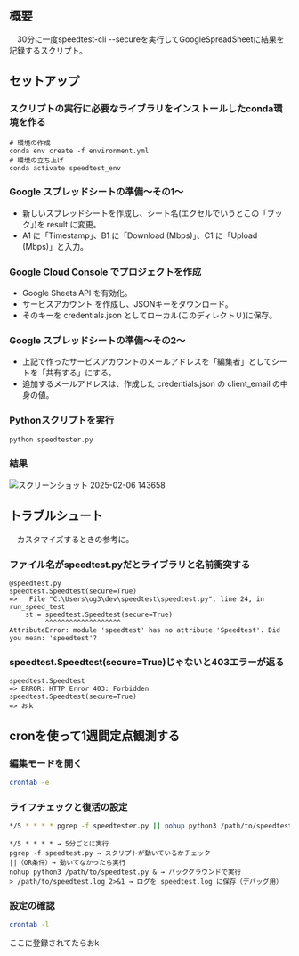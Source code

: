 ## 概要
　30分に一度speedtest-cli --secureを実行してGoogleSpreadSheetに結果を記録するスクリプト。
## セットアップ
### スクリプトの実行に必要なライブラリをインストールしたconda環境を作る
```
# 環境の作成
conda env create -f environment.yml
# 環境の立ち上げ
conda activate speedtest_env
```
### Google スプレッドシートの準備～その1～
- 新しいスプレッドシートを作成し、シート名(エクセルでいうとこの「ブック」)を result に変更。
- A1 に「Timestamp」、B1 に「Download (Mbps)」、C1 に「Upload (Mbps)」と入力。
### Google Cloud Console でプロジェクトを作成
- Google Sheets API を有効化。
- サービスアカウント を作成し、JSONキーをダウンロード。
- そのキーを credentials.json としてローカル(このディレクトリ)に保存。
### Google スプレッドシートの準備～その2～
- 上記で作ったサービスアカウントのメールアドレスを「編集者」としてシートを「共有する」にする。
- 追加するメールアドレスは、作成した credentials.json の client_email の中身の値。
### Pythonスクリプトを実行
```bash
python speedtester.py
```
### 結果
![スクリーンショット 2025-02-06 143658](https://github.com/user-attachments/assets/e791796e-479b-4366-837b-c07d36721694)
## トラブルシュート
　カスタマイズするときの参考に。
### ファイル名がspeedtest.pyだとライブラリと名前衝突する
```
@speedtest.py
speedtest.Speedtest(secure=True)
=>   File "C:\Users\og3\dev\speedtest\speedtest.py", line 24, in run_speed_test
    st = speedtest.Speedtest(secure=True)
         ^^^^^^^^^^^^^^^^^^^
AttributeError: module 'speedtest' has no attribute 'Speedtest'. Did you mean: 'speedtest'?
```
### speedtest.Speedtest(secure=True)じゃないと403エラーが返る
```
speedtest.Speedtest
=> ERROR: HTTP Error 403: Forbidden
speedtest.Speedtest(secure=True)
=> おｋ
```
## cronを使って1週間定点観測する
### 編集モードを開く
```bash
crontab -e
```
### ライフチェックと復活の設定
```bash
*/5 * * * * pgrep -f speedtester.py || nohup python3 /path/to/speedtester.py > /path/to/speedtester.log 2>&1 &
```
```
*/5 * * * * → 5分ごとに実行
pgrep -f speedtest.py → スクリプトが動いているかチェック
||（OR条件）→ 動いてなかったら実行
nohup python3 /path/to/speedtest.py & → バックグラウンドで実行
> /path/to/speedtest.log 2>&1 → ログを speedtest.log に保存（デバッグ用）
```
### 設定の確認
```bash
crontab -l
```
ここに登録されてたらおk
